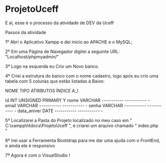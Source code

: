 # ProjetoUceff


E ai, esse é o processo da atividade de DEV da Uceff

Passos da atividade 

1º  Abri o Aplicativo Xampp e dei inicio ao APACHE e o MySQL;

2º  Em uma Página de Navegador digitei a seguinte URL: "Localhost/phpmyadmin/"

3º  Logo na esquerda eu Crio um Novo banco.

4º Criei a estrutura do banco com o nome cadastro, logo após eu crio uma tabela com 5 colunas que estão listadas à Baixo:

NOME			TIPO		ATRIBUTOS		ÍNDICE		A_I

id 			    INT		    UNSIGNED		PRIMARY	     Y
nome			VARCHAR	    -----------	   -----------	 -
email			VARCHAR 	-----------	   -----------	 -
senha			VARCHAR	    -----------	   -----------	 -
data_aniver 	DATE		-----------	   -----------	 -


5º  Localizarei a Pasta do Projeto localizado no meu caso em " C:\xampp\htdocs\ProjetoUceff ", e criarei um arquivo chamado " index.php "

6º  Irei usar a Ferramenta Bootstrap para me dar uma ajuda com o FrontEnd, e ainda ele é responsivo

7º  Agora é com o VisualStudio ! 
